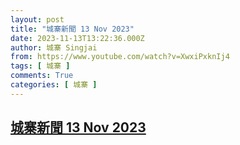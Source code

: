 ```yaml
---
layout: post
title: "城寨新聞 13 Nov 2023"
date: 2023-11-13T13:22:36.000Z
author: 城寨 Singjai
from: https://www.youtube.com/watch?v=XwxiPxknIj4
tags: [ 城寨 ]
comments: True
categories: [ 城寨 ]
---
```

<!--1699881756000-->
[城寨新聞 13 Nov 2023](https://www.youtube.com/watch?v=XwxiPxknIj4)
------

<div>

</div>
